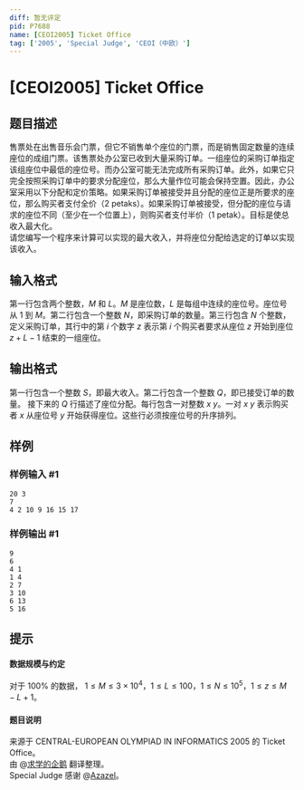 ```yaml
---
diff: 暂无评定
pid: P7688
name: [CEOI2005] Ticket Office
tag: ['2005', 'Special Judge', 'CEOI（中欧）']
---
```

# [CEOI2005] Ticket Office
## 题目描述

售票处在出售音乐会门票，但它不销售单个座位的门票，而是销售固定数量的连续座位的成组门票。该售票处办公室已收到大量采购订单。一组座位的采购订单指定该组座位中最低的座位号。而办公室可能无法完成所有采购订单。此外，如果它只完全按照采购订单中的要求分配座位，那么大量作位可能会保持空置。因此，办公室采用以下分配和定价策略。如果采购订单被接受并且分配的座位正是所要求的座位，那么购买者支付全价（$2$ petaks）。如果采购订单被接受，但分配的座位与请求的座位不同（至少在一个位置上），则购买者支付半价（$1$ petak）。目标是使总收入最大化。  
请您编写一个程序来计算可以实现的最大收入，并将座位分配给选定的订单以实现该收入。
## 输入格式

第一行包含两个整数，$M$ 和 $L$。$M$ 是座位数，$L$ 是每组中连续的座位号。座位号从 $1$ 到 $M$。第二行包含一个整数 $N$，即采购订单的数量。第三行包含 $N$ 个整数，定义采购订单，其行中的第 $i$ 个数字 $z$ 表示第 $i$ 个购买者要求从座位 $z$ 开始到座位 $z+L-1$ 结束的一组座位。
## 输出格式

第一行包含一个整数 $S$，即最大收入。第二行包含一个整数 $Q$，即已接受订单的数量。 接下来的 $Q$ 行描述了座位分配。每行包含一对整数 $x$ $y$。一对 $x$ $y$ 表示购买者 $x$ 从座位号 $y$ 开始获得座位。这些行必须按座位号的升序排列。
## 样例

### 样例输入 #1
```
20 3
7
4 2 10 9 16 15 17
```
### 样例输出 #1
```
9
6
4 1
1 4
2 7
3 10
6 13
5 16
```
## 提示

#### 数据规模与约定  
对于 $100 \%$ 的数据， $1 \leq M \leq 3×10^4$，$1 \leq L \leq 100$，$1 \leq N \leq 10^5$，$1 \leq z \leq M-L+1$。  
#### 题目说明  
来源于 CENTRAL-EUROPEAN OLYMPIAD IN INFORMATICS 2005 的 Ticket Office。  
由 @[求学的企鹅](/user/271784) 翻译整理。  
Special Judge 感谢 @[Azazеl](/user/160701)。
